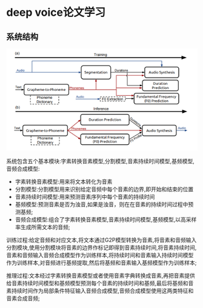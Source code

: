 # deep voice论文学习
## 系统结构

![](https://github.com/sysu16340234/deep_voice_learning/blob/master/imgs/deep_voice.png)

系统包含五个基本模块:字素转换音素模型,分割模型,音素持续时间模型,基频模型,音频合成模型:

* 字素转换音素模型:用来将文本转化为音素
* 分割模型:分割模型用来识别给定音频中每个音素的边界,即开始和结束的位置
* 音素持续时间模型:用来预测音素序列中每个音素的持续时间
* 基频模型:预测音素是否为浊音,如果是浊音，则在在音素的持续时间过程中预测基频;
* 音频合成模型:组合了字素转换音素模型,音素持续时间模型,基频模型,以高采样率生成所需文本的音频;

训练过程:给定音频和对应文本,将文本通过G2P模型转换为音素,将音素和音频输入分割模块,使用分割模块将音素的边界作标记即得到音素持续时间,将音素持续时间,音素和音频输入音频合成模型作为训练样本,将持续时间和音素输入持续时间模型作为训练样本,对音频进行基频提取,然后将基频和音素输入基频模型作为训练样本;

推理过程:文本经过字素转换音素模型或者使用音素字典转换成音素,再把音素提供给音素持续时间模型和基频模型预测每个音素的持续时间和基频,最后将基频和音素持续时间作为局部条件特征输入音频合成模型,音频合成模型使用这两类特征和音素合成音频;

